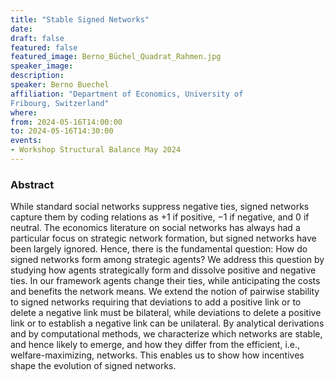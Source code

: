 ```yaml
---
title: "Stable Signed Networks"
date:
draft: false
featured: false
featured_image: Berno_Büchel_Quadrat_Rahmen.jpg
speaker_image:
description:
speaker: Berno Buechel
affiliation: "Department of Economics, University of
Fribourg, Switzerland" 
where:
from: 2024-05-16T14:00:00
to: 2024-05-16T14:30:00
events:
- Workshop Structural Balance May 2024
---
```


### Abstract

While standard social networks suppress negative ties, signed networks capture them by coding relations as +1 if positive, −1 if negative, and 0 if neutral. The economics literature on social networks has always had a particular focus on strategic network formation, but signed networks have been largely ignored. Hence, there is the fundamental question: How do signed networks form among strategic agents? 
We address this question by studying how agents strategically form and dissolve positive and negative ties. In our framework agents change their ties, while anticipating the costs and benefits the network means. We extend the notion of pairwise stability to signed networks requiring that deviations to add a positive link or to delete a negative link must be bilateral, while deviations to delete a positive link or to establish a negative link can be unilateral. By analytical derivations and by computational methods, we characterize which networks are stable, and hence likely to emerge, and how they differ from the efficient, i.e., welfare-maximizing, networks. This enables us to show how incentives shape the evolution of signed networks. 


